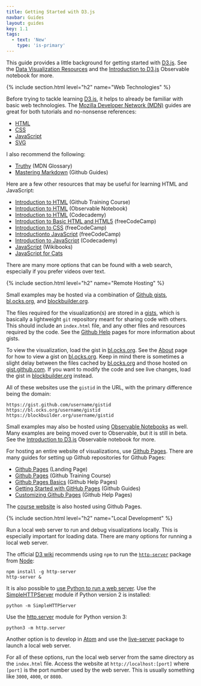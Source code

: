 ```yaml
---
title: Getting Started with D3.js
navbar: Guides
layout: guides
key: 1.1
tags:
  - text: 'New'
    type: 'is-primary'
---
```


This guide provides a little background for getting started with [D3.js](https://d3js.org/). See the [Data Visualization Resources](resources.html) and the [Introduction to D3.js](https://beta.observablehq.com/d/28ba93f58fb82f49) Observable notebook for more.

{% include section.html level="h2" name="Web Technologies" %}

Before trying to tackle learning [D3.js](https://d3js.org/), it helps to already be familiar with basic web technologies. The [Mozilla Developer Network (MDN)](https://developer.mozilla.org/en-US/) guides are great for both tutorials and no-nonsense references:

  - [HTML](https://developer.mozilla.org/en-US/docs/Web/HTML)
  - [CSS](https://developer.mozilla.org/en-US/docs/Web/CSS)
  - [JavaScript](https://developer.mozilla.org/en-US/docs/Web/JavaScript)
  - [SVG](https://developer.mozilla.org/en-US/docs/Web/SVG)

I also recommend the following:

  - [Truthy](https://developer.mozilla.org/en-US/docs/Glossary/Truthy) (MDN Glossary)
  - [Mastering Markdown](https://guides.github.com/features/mastering-markdown/) (Github Guides)

Here are a few other resources that may be useful for learning HTML and JavaScript:

  - [Introduction to HTML](https://lab.github.com/githubtraining/introduction-to-html) (Github Training Course)
  - [Introduction to HTML](https://beta.observablehq.com/@mbostock/introduction-to-html) (Observable Notebook)
  - [Introduction to HTML](https://www.codecademy.com/learn/learn-html) (Codecademy)
  - [Introduction to Basic HTML and HTML5](https://learn.freecodecamp.org/responsive-web-design/basic-html-and-html5/) (freeCodeCamp)
  - [Introduction to CSS](https://learn.freecodecamp.org/responsive-web-design/basic-css/) (freeCodeCamp)
  - [Introductionto JavaScript](https://learn.freecodecamp.org/javascript-algorithms-and-data-structures/basic-javascript/) (freeCodeCamp)
  - [Introduction to JavaScript](https://www.codecademy.com/learn/introduction-to-javascript) (Codecademy)
  - [JavaScript](https://en.wikibooks.org/wiki/JavaScript) (Wikibooks)
  - [JavaScript for Cats](http://jsforcats.com/)

There are many more options that can be found with a web search, especially if you prefer videos over text.

{% include section.html level="h2" name="Remote Hosting" %}

Small examples may be hosted via a combination of [Github gists](https://gist.github.com/), [bl.ocks.org](https://bl.ocks.org/), and [blockbuilder.org](https://blockbuilder.org/).

The files required for the visualization(s) are stored in a [gists](https://gist.github.com/), which is basically a lightweight `git` repository meant for sharing code with others. This should include an `index.html` file, and any other files and resources required by the code. See the [Github Help](https://help.github.com/categories/gists/) pages for more information about gists.

To view the visualization, load the gist in [bl.ocks.org](https://bl.ocks.org/). See the [About](https://bl.ocks.org/-/about) page for how to view a gist on [bl.ocks.org](https://bl.ocks.org/). Keep in mind there is sometimes a slight delay between the files cached by [bl.ocks.org](https://bl.ocks.org/) and those hosted on [gist.github.com](https://gist.github.com/). If you want to modify the code and see live changes, load the gist in [blockbuilder.org](https://blockbuilder.org/) instead.

All of these websites use the `gistid` in the URL, with the primary difference being the domain:

```
https://gist.github.com/username/gistid
https://bl.ocks.org/username/gistid
https://blockbuilder.org/username/gistid
```

Small examples may also be hosted using [Observable Notebooks](http://beta.observablehq.com/) as well. Many examples are being moved over to Observable, but it is still in beta. See the [Introduction to D3.js](https://beta.observablehq.com/d/28ba93f58fb82f49) Observable notebook for more.

For hosting an entire website of visualizations, use [Github Pages](https://pages.github.com/). There are many guides for setting up Github repositories for Github Pages:

  - [Github Pages](https://pages.github.com/) (Landing Page)
  - [Github Pages](https://lab.github.com/githubtraining/github-pages) (Github Training Course)
  - [Github Pages Basics](https://help.github.com/categories/github-pages-basics) (Github Help Pages)
  - [Getting Started with GitHub Pages](https://guides.github.com/features/pages/) (Github Guides)
  - [Customizing Github Pages](https://help.github.com/categories/customizing-github-pages) (Github Help Pages)

The [course website](https://github.com/usf-cs360-spring2019/usf-cs360-spring2019.github.io) is also hosted using Github Pages.

{% include section.html level="h2" name="Local Development" %}

Run a local web server to run and debug visualizations locally. This is especially important for loading data. There are many options for running a local web server.

The official [D3 wiki](https://github.com/d3/d3/wiki#local-development) recommends using `npm` to run the [`http-server`](https://www.npmjs.com/package/http-server) package from [Node](https://nodejs.org/en/):

```
npm install -g http-server
http-server &
```

It is also possible to [use Python to run a web server](https://developer.mozilla.org/en-US/docs/Learn/Common_questions/set_up_a_local_testing_server#Running_a_simple_local_HTTP_server). Use the [SimpleHTTPServer](https://docs.python.org/2/library/simplehttpserver.html) module if Python version 2 is installed:

```
python -m SimpleHTTPServer
```

Use the [http.server](https://docs.python.org/3/library/http.server.html) module for Python version 3:

```
python3 -m http.server
```

Another option is to develop in [Atom](https://atom.io/) and use the [live-server](https://atom.io/packages/atom-live-server) package to launch a local web server.

For all of these options, run the local web server from the same directory as the `index.html` file. Access the website at `http://localhost:[port]` where `[port]` is the port number used by the web server. This is usually something like `3000`, `4000`, or `8080`.
